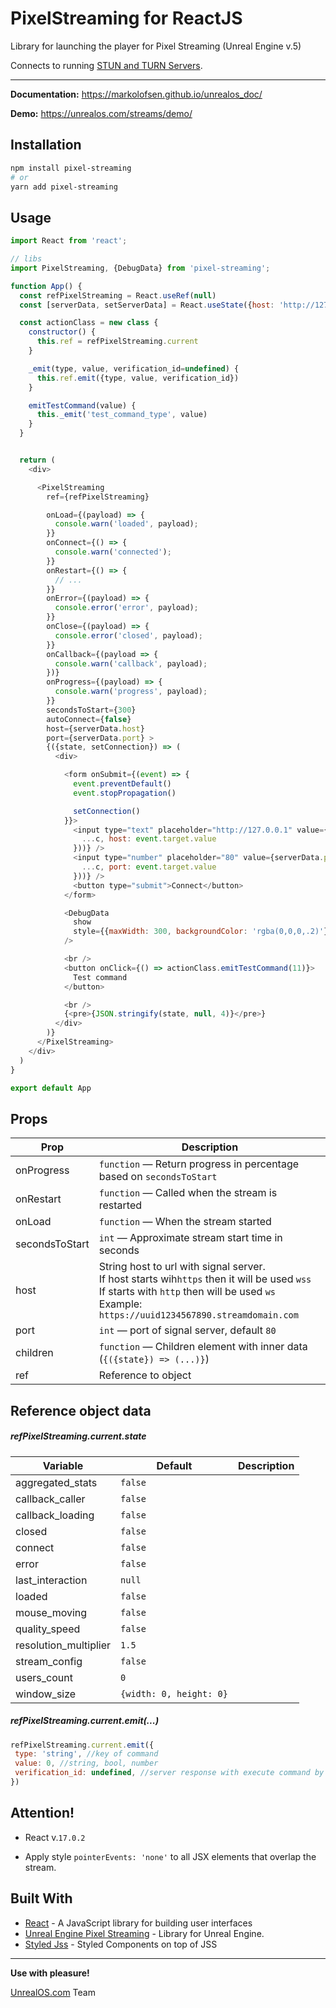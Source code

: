 # PixelStreaming for ReactJS

Library for launching the player for Pixel Streaming (Unreal Engine v.5)

Connects to running [STUN and TURN Servers](https://docs.unrealengine.com/4.27/en-US/SharingAndReleasing/PixelStreaming/Hosting/).

---

**Documentation:** https://markolofsen.github.io/unrealos_doc/

**Demo:** https://unrealos.com/streams/demo/

## Installation

```bash
npm install pixel-streaming
# or
yarn add pixel-streaming
```

## Usage

```javascript
import React from 'react';

// libs
import PixelStreaming, {DebugData} from 'pixel-streaming';

function App() {
  const refPixelStreaming = React.useRef(null)
  const [serverData, setServerData] = React.useState({host: 'http://127.0.0.1', port: 80})

  const actionClass = new class {
    constructor() {
      this.ref = refPixelStreaming.current
    }

    _emit(type, value, verification_id=undefined) {
      this.ref.emit({type, value, verification_id})
    }

    emitTestCommand(value) {
      this._emit('test_command_type', value)
    }
  }


  return (
    <div>

      <PixelStreaming
        ref={refPixelStreaming}

        onLoad={(payload) => {
          console.warn('loaded', payload);
        }}
        onConnect={() => {
          console.warn('connected');
        }}
        onRestart={() => {
          // ...
        }}
        onError={(payload) => {
          console.error('error', payload);
        }}
        onClose={(payload) => {
          console.error('closed', payload);
        }}
        onCallback={(payload => {
          console.warn('callback', payload);
        })}
        onProgress={(payload) => {
          console.warn('progress', payload);
        }}
        secondsToStart={300}
        autoConnect={false}
        host={serverData.host}
        port={serverData.port} >
        {({state, setConnection}) => (
          <div>

            <form onSubmit={(event) => {
              event.preventDefault()
              event.stopPropagation()

              setConnection()
            }}>
              <input type="text" placeholder="http://127.0.0.1" value={serverData.host} onChange={(event) => setServerData(c => ({
                ...c, host: event.target.value
              }))} />
              <input type="number" placeholder="80" value={serverData.port} onChange={(event) => setServerData(c => ({
                ...c, port: event.target.value
              }))} />
              <button type="submit">Connect</button>
            </form>

            <DebugData
              show
              style={{maxWidth: 300, backgroundColor: 'rgba(0,0,0,.2)'}}
            />

            <br />
            <button onClick={() => actionClass.emitTestCommand(11)}>
              Test command
            </button>

            <br />
            {<pre>{JSON.stringify(state, null, 4)}</pre>}
          </div>
        )}
      </PixelStreaming>
    </div>
  )
}

export default App
```

## Props

| Prop           | Description                                                                                                                                                                                              |
| -------------- | -------------------------------------------------------------------------------------------------------------------------------------------------------------------------------------------------------- |
| onProgress     | `function` — Return progress in percentage based on `secondsToStart`                                                                                                                                     |
| onRestart      | `function` — Called when the stream is restarted                                                                                                                                                         |
| onLoad         | `function` — When the stream started                                                                                                                                                                     |
| secondsToStart | `int` — Approximate stream start time in seconds                                                                                                                                                         |
| host           | String host to url with signal server.<br/>If host starts wih`https` then it will be used `wss` <br/>If starts with `http` then will be used `ws`<br/>Example: `https://uuid1234567890.streamdomain.com` |
| port           | `int` — port of signal server, default `80`                                                                                                                                                              |
| children       | `function` — Children element with inner data (`{({state}) => (...)}`)                                                                                                                                   |
| ref            | Reference to object                                                                                                                                                                                      |

## Reference object data

##### refPixelStreaming.current.state

| Variable              | Default                 | Description |
| --------------------- | ----------------------- | ----------- |
| aggregated_stats      | `false`                 |             |
| callback_caller       | `false`                 |             |
| callback_loading      | `false`                 |             |
| closed                | `false`                 |             |
| connect               | `false`                 |             |
| error                 | `false`                 |             |
| last_interaction      | `null`                  |             |
| loaded                | `false`                 |             |
| mouse_moving          | `false`                 |             |
| quality_speed         | `false`                 |             |
| resolution_multiplier | `1.5`                   |             |
| stream_config         | `false`                 |             |
| users_count           | `0`                     |             |
| window_size           | `{width: 0, height: 0}` |             |

##### refPixelStreaming.current.emit(...)

```javascript
refPixelStreaming.current.emit({
 type: 'string', //key of command
 value: 0, //string, bool, number
 verification_id: undefined, //server response with execute command by verification id
})
```

## Attention!

- React v.`17.0.2`

- Apply style `pointerEvents: 'none'` to all JSX elements that overlap the stream.

## Built With

- [React](https://reactjs.org/) - A JavaScript library for building user interfaces
- [Unreal Engine Pixel Streaming](https://docs.unrealengine.com/5.0/en-US) - Library for Unreal Engine.
- [Styled Jss](https://www.npmjs.com/package/styled-jss) - Styled Components on top of JSS

---

**Use with pleasure!**

[UnrealOS.com](http://unrealos.com/) Team
